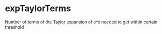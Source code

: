 # expTaylorTerms
Number of terms of the Taylor expansion of e^x needed to get within certain threshold
